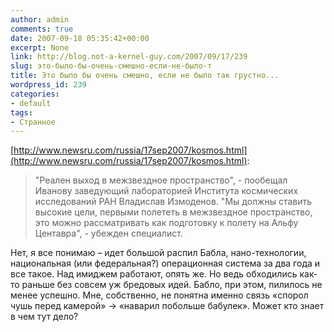 ```yaml
---
author: admin
comments: true
date: 2007-09-18 05:35:42+00:00
excerpt: None
link: http://blog.not-a-kernel-guy.com/2007/09/17/239
slug: это-было-бы-очень-смешно-если-не-было-т
title: Это было бы очень смешно, если не было так грустно...
wordpress_id: 239
categories:
- default
tags:
- Странное
---
```


[http://www.newsru.com/russia/17sep2007/kosmos.html](http://www.newsru.com/russia/17sep2007/kosmos.html):



> "Реален выход в межзвездное пространство", - пообещал Иванову заведующий лабораторией Института космических исследований РАН Владислав Измоденов. "Мы должны ставить высокие цели, первыми полететь в межзвездное пространство, это можно рассматривать как подготовку к полету на Альфу Центавра", - убежден специалист.



Нет, я все понимаю – идет большой распил Бабла, нано-технологии, национальная (или федеральная?) операционная система  за два года и все такое. Над имиджем работают, опять же. Но ведь обходились как-то раньше без совсем уж бредовых идей. Бабло, при этом, пилилось не менее успешно. Мне, собственно, не понятна именно связь «спорол чушь перед камерой» -> «наварил побольше бабулек». Может кто знает в чем тут дело?
